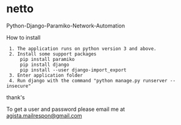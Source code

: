 # netto
Python-Django-Paramiko-Network-Automation

How to install

     1. The application runs on python version 3 and above.
     2. Install some support packages
         pip install paramiko
         pip install django
         pip install --user django-import_export
     3. Enter application folder
     4. Run django with the command "python manage.py runserver --insecure"

thank's

To get a user and password please email me at
agista.mailrespon@gmail.com
